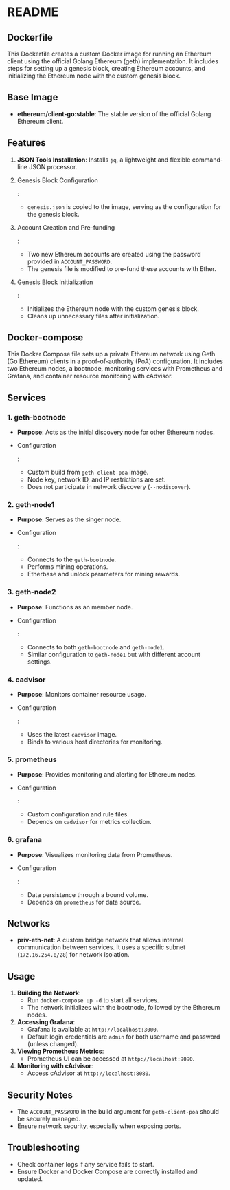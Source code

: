 # README 

## Dockerfile

This Dockerfile creates a custom Docker image for running an Ethereum client using the official Golang Ethereum (geth) implementation. It includes steps for setting up a genesis block, creating Ethereum accounts, and initializing the Ethereum node with the custom genesis block.

## Base Image

- **ethereum/client-go:stable**: The stable version of the official Golang Ethereum client.

## Features

1. **JSON Tools Installation**: Installs `jq`, a lightweight and flexible command-line JSON processor.

2. Genesis Block Configuration

   :

   - `genesis.json` is copied to the image, serving as the configuration for the genesis block.

3. Account Creation and Pre-funding

   :

   - Two new Ethereum accounts are created using the password provided in `ACCOUNT_PASSWORD`.
   - The genesis file is modified to pre-fund these accounts with Ether.

4. Genesis Block Initialization

   :

   - Initializes the Ethereum node with the custom genesis block.
   - Cleans up unnecessary files after initialization.

   

## Docker-compose

This Docker Compose file sets up a private Ethereum network using Geth (Go Ethereum) clients in a proof-of-authority (PoA) configuration. It includes two Ethereum nodes, a bootnode, monitoring services with Prometheus and Grafana, and container resource monitoring with cAdvisor.

## Services

### 1. geth-bootnode

- **Purpose**: Acts as the initial discovery node for other Ethereum nodes.

- Configuration

  :

  - Custom build from `geth-client-poa` image.
  - Node key, network ID, and IP restrictions are set.
  - Does not participate in network discovery (`--nodiscover`).

### 2. geth-node1

- **Purpose**: Serves as the singer node.

- Configuration

  :

  - Connects to the `geth-bootnode`.
  - Performs mining operations.
  - Etherbase and unlock parameters for mining rewards.

### 3. geth-node2

- **Purpose**: Functions as an member node.

- Configuration

  :

  - Connects to both `geth-bootnode` and `geth-node1`.
  - Similar configuration to `geth-node1` but with different account settings.

### 4. cadvisor

- **Purpose**: Monitors container resource usage.

- Configuration

  :

  - Uses the latest `cadvisor` image.
  - Binds to various host directories for monitoring.

### 5. prometheus

- **Purpose**: Provides monitoring and alerting for Ethereum nodes.

- Configuration

  :

  - Custom configuration and rule files.
  - Depends on `cadvisor` for metrics collection.

### 6. grafana

- **Purpose**: Visualizes monitoring data from Prometheus.

- Configuration

  :

  - Data persistence through a bound volume.
  - Depends on `prometheus` for data source.

## Networks

- **priv-eth-net**: A custom bridge network that allows internal communication between services. It uses a specific subnet (`172.16.254.0/28`) for network isolation.

## Usage

1. **Building the Network**:
   - Run `docker-compose up -d` to start all services.
   - The network initializes with the bootnode, followed by the Ethereum nodes.
2. **Accessing Grafana**:
   - Grafana is available at `http://localhost:3000`.
   - Default login credentials are `admin` for both username and password (unless changed).
3. **Viewing Prometheus Metrics**:
   - Prometheus UI can be accessed at `http://localhost:9090`.
4. **Monitoring with cAdvisor**:
   - Access cAdvisor at `http://localhost:8080`.

## Security Notes

- The `ACCOUNT_PASSWORD` in the build argument for `geth-client-poa` should be securely managed.
- Ensure network security, especially when exposing ports.

## Troubleshooting

- Check container logs if any service fails to start.
- Ensure Docker and Docker Compose are correctly installed and updated.